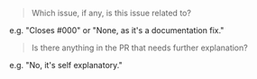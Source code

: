 <!---
Please read the following. Pull requests that do not adhere to these guidelines will be closed.

Each pull request must, with the exception of minor documentation fixes, be associated with an open issue. If a corresponding issue does not exist please stop. Instead, create an issue so we can discuss the change first.

If there is an associated open issue, then the next step is to make sure you've read the relevant developer guide:

- Creating a new rule: https://github.com/stylelint/stylelint/blob/master/docs/developer-guide/rules.md#creating-a-new-rule

- Adding an option to an existing rule: https://github.com/stylelint/stylelint/blob/master/docs/developer-guide/rules.md#adding-an-option-to-an-existing-rule

- Fixing a bug in an existing rule: https://github.com/stylelint/stylelint/blob/master/docs/developer-guide/rules.md#fixing-a-bug-in-an-existing-rule

Once you've done that, then please continue by answering these two questions:  -->

> Which issue, if any, is this issue related to?

e.g. "Closes #000" or "None, as it's a documentation fix."

> Is there anything in the PR that needs further explanation?

e.g. "No, it's self explanatory."

